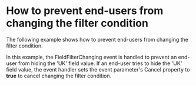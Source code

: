 # How to prevent end-users from changing the filter condition


<p>The following example shows how to prevent end-users from changing the filter condition.</p><p>In this example, the FieldFilterChanging event is handled to prevent an end-user from hiding the 'UK' field value. If an end-user tries to hide the 'UK' field value, the event handler sets the event parameter's Cancel property to <strong>true</strong> to cancel changing the filter condition.</p><br />


<br/>


